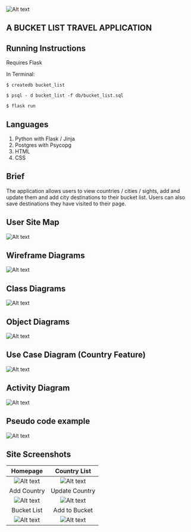 ![Alt text](PDA/site_snaps/logo.png?raw=true "Optional Title")

## A BUCKET LIST TRAVEL APPLICATION

## Running Instructions

Requires Flask

In Terminal:

```Shell
$ createdb bucket_list

$ psql - d bucket_list -f db/bucket_list.sql

$ flask run
```

## Languages

1. Python with Flask / Jinja
2. Postgres with Psycopg
3. HTML
4. CSS

## Brief

The application allows users to view countries / cities / sights, add and update them and add city destinations to their bucket list. Users can also save destinations they have visited to their page.

## User Site Map

![Alt text](PDA/site_map.png?raw=true "Optional Title")

## Wireframe Diagrams

![Alt text](PDA/wireframe_diagrams.png?raw=true "Optional Title")

## Class Diagrams

![Alt text](PDA/class_diagrams.png?raw=true "Optional Title")

## Object Diagrams

![Alt text](PDA/object_diagrams.png?raw=true "Optional Title")

## Use Case Diagram (Country Feature)

![Alt text](PDA/use_case.png?raw=true "Optional Title")

## Activity Diagram

![Alt text](PDA/activity_diagram.png?raw=true "Optional Title")

## Pseudo code example

![Alt text](PDA/pseudo_code.png?raw=true "Optional Title")

## Site Screenshots

|                               Homepage                                |                              Country List                              |
| :-------------------------------------------------------------------: | :--------------------------------------------------------------------: |
|  ![Alt text](PDA/site_snaps/homepage.png?raw=true "Optional Title")   | ![Alt text](PDA/site_snaps/country_list.png?raw=true "Optional Title") |
|                              Add Country                              |                             Update Country                             |
| ![Alt text](PDA/site_snaps/add_country.png?raw=true "Optional Title") |        ![Alt text](PDA/site_snaps/update_country.png?raw=true)         |
|                              Bucket List                              |                             Add to Bucket                              |
|   ![Alt text](PDA/site_snaps/visits.png?raw=true "Optional Title")    |  ![Alt text](PDA/site_snaps/add_visit.png?raw=true "Optional Title")   |
